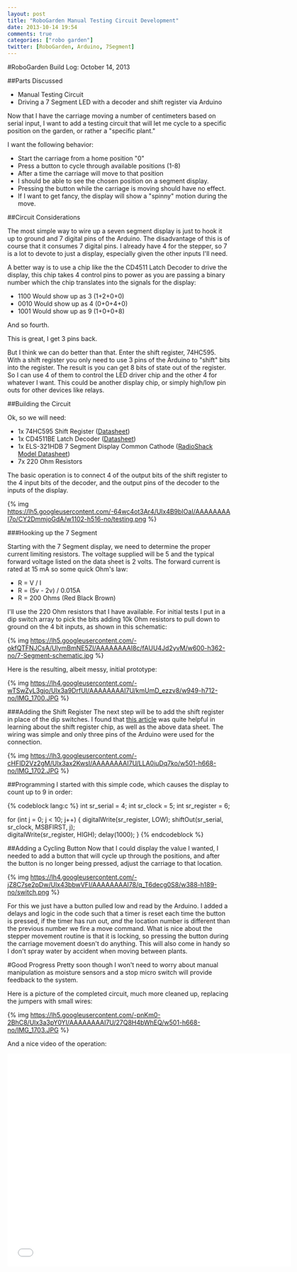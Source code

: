 ```yaml
---
layout: post
title: "RoboGarden Manual Testing Circuit Development"
date: 2013-10-14 19:54
comments: true
categories: ["robo garden"]
twitter: [RoboGarden, Arduino, 7Segment]
---
```


#RoboGarden Build Log: October 14, 2013

##Parts Discussed
- Manual Testing Circuit
- Driving a 7 Segment LED with a decoder and shift register via Arduino

Now that I have the carriage moving a number of centimeters based on serial input, I want to add a testing circuit that will let me cycle to a specific position on the garden, or rather a "specific plant."

I want the following behavior:

- Start the carriage from a home position "0"
- Press a button to cycle through available positions (1-8)
- After a time the carriage will move to that position
- I should be able to see the chosen position on a segment display.
- Pressing the button while the carriage is moving should have no effect.
- If I want to get fancy, the display will show a "spinny" motion during the move.

##Circuit Considerations

The most simple way to wire up a seven segment display is just to hook it up to ground and 7 digital pins of the Arduino. The disadvantage of this is of course that it consumes 7 digital pins. I already have 4 for the stepper, so 7 is a lot to devote to just a display, especially given the other inputs I'll need.

A better way is to use a chip like the the CD4511 Latch Decoder to drive the  display, this chip takes 4 control pins to power as you are passing a binary number which the chip translates into the signals for the display:

- 1100 Would show up as 3 (1+2+0+0)
- 0010 Would show up as 4 (0+0+4+0)
- 1001 Would show up as 9 (1+0+0+8)

And so fourth. 

This is great, I get 3 pins back. 

But I think we can do better than that. Enter the shift register, 74HC595. With a shift register you only need to use 3 pins of the Arduino to "shift" bits into the register. The result is you can get 8 bits of state out of the register. So I can use 4 of them to control the LED driver chip and the other 4 for whatever I want. This could be another display chip, or simply high/low pin outs for other devices like relays.

##Building the Circuit

Ok, so we will need:

- 1x 74HC595 Shift Register ([Datasheet](http://datasheet.octopart.com/MM74HC595N-Fairchild-datasheet-12735.pdf))
- 1x CD4511BE Latch Decoder ([Datasheet](http://pdf1.alldatasheet.com/datasheet-pdf/view/26904/TI/CD4511BE.html))
- 1x ELS-321HDB 7 Segment Display Common Cathode ([RadioShack Model Datasheet](http://www.digchip.com/datasheets/parts/datasheet/158/ELS-321HDB-pdf.php))
- 7x 220 Ohm Resistors

The basic operation is to connect 4 of the output bits of the shift register to the 4 input bits of the decoder, and the output pins of the decoder to the inputs of the display.

{% img https://lh5.googleusercontent.com/-64wc4ot3Ar4/Ulx4B9bIOaI/AAAAAAAAI7o/CY2DmmjoGdA/w1102-h516-no/testing.png %}

###Hooking up the 7 Segment 

Starting with the 7 Segment display, we need to determine the proper current limiting resistors. The voltage supplied will be 5 and the typical forward voltage listed on the data sheet is 2 volts. The forward current is rated at 15 mA so some quick Ohm's law:

- R = V / I 
- R = (5v - 2v) / 0.015A
- R = 200 Ohms (Red Black Brown)

I'll use the 220 Ohm resistors that I have available. For initial tests I put in a dip switch array to pick the bits adding 10k Ohm resistors to pull down to ground on the 4 bit inputs, as shown in this schematic: 

{% img https://lh5.googleusercontent.com/-okfQTFNJCsA/UlymBmNE5ZI/AAAAAAAAI8c/fAUU4Jd2yvM/w600-h362-no/7-Segment-schematic.jpg %}

Here is the resulting, albeit messy, initial prototype:

{% img https://lh4.googleusercontent.com/-wTSwZyL3gjo/Ulx3a9DrfUI/AAAAAAAAI7U/kmUmD_ezzv8/w949-h712-no/IMG_1700.JPG %}

###Adding the Shift Register
The next step will be to add the shift register in place of the dip switches. I found that [this article](http://bildr.org/2011/02/74hc595/) was quite helpful in learning about the shift register chip, as well as the above data sheet. The wiring was simple and only three pins of the Arduino were used for the connection.

{% img https://lh3.googleusercontent.com/-cHFID2Vz2gM/Ulx3ax2KwsI/AAAAAAAAI7U/LLA0iuDq7ko/w501-h668-no/IMG_1702.JPG %}

##Programming 
I started with this simple code, which causes the display to count up to 9 in order:

{% codeblock lang:c %}
int sr_serial = 4;
int sr_clock = 5;
int sr_register = 6;

for (int j = 0; j < 10; j++) {
  digitalWrite(sr_register, LOW);
  shiftOut(sr_serial, sr_clock, MSBFIRST, j);   
  digitalWrite(sr_register, HIGH);
  delay(1000);
}
{% endcodeblock %}

##Adding a Cycling Button
Now that I could display the value I wanted, I needed to add a button that will cycle up through the positions, and after the button is no longer being pressed, adjust the carriage to that location.

{% img https://lh4.googleusercontent.com/-jZ8C7se2pDw/Ulx43bbwVFI/AAAAAAAAI78/q_T6decg0S8/w388-h189-no/switch.png %}

For this we just have a button pulled low and read by the Arduino. I added a delays and logic in the code such that a timer is reset each time the button is pressed, if the timer has run out, *and* the location number is different than the previous number we fire a move command. What is nice about the stepper movement routine is that it is locking, so pressing the button during the carriage movement doesn't do anything. This will also come in handy so I don't spray water by accident when moving between plants. 

#Good Progress
Pretty soon though I won't need to worry about manual manipulation as moisture sensors and a stop micro switch will provide feedback to the system.

Here is a picture of the completed circuit, much more cleaned up, replacing the jumpers with small wires:

{% img https://lh5.googleusercontent.com/-pnKm0-2BhC8/Ulx3a3pY0YI/AAAAAAAAI7U/27Q8H4bWhEQ/w501-h668-no/IMG_1703.JPG %}

And a nice video of the operation:

<iframe width="640" height="480" src="//www.youtube.com/embed/UE_E2tOH2CY" frameborder="0" allowfullscreen></iframe>